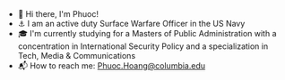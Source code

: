 ##
- 👋 Hi there, I'm Phuoc!
- ⚓ I am an active duty Surface Warfare Officer in the US Navy
- 🎓 I'm currently studying for a Masters of Public Administration with a concentration in International Security Policy and a specialization in Tech, Media & Communications
- 📬 How to reach me: Phuoc.Hoang@columbia.edu

<!--
**phuochoang23/phuochoang23** is a ✨ _special_ ✨ repository because its `README.md` (this file) appears on your GitHub profile.

Here are some ideas to get you started:

- 🔭 I’m currently working on ...
- 🌱 I’m currently learning ...
- 👯 I’m looking to collaborate on ...
- 🤔 I’m looking for help with ...
- 💬 Ask me about ...
- 📫 How to reach me: ...
- 😄 Pronouns: ...
- ⚡ Fun fact: ...
-->
